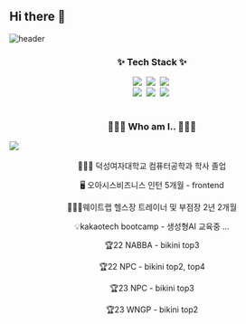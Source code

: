 ## Hi there 👋

<!--
**sminy85/sminy85** is a ✨ _special_ ✨ repository because its `README.md` (this file) appears on your GitHub profile.

Here are some ideas to get you started:

- 🔭 I’m currently working on ...
- 🌱 I’m currently learning ...
- 👯 I’m looking to collaborate on ...
- 🤔 I’m looking for help with ...
- 💬 Ask me about ...
- 📫 How to reach me: ...
- 😄 Pronouns: ...
- ⚡ Fun fact: ...
-->

![header](https://capsule-render.vercel.app/api?type=venom&height=300&section=header&text=Welcome%20to%20semin's%20github&fontSize=60)

<h3 align="center">✨ Tech Stack ✨</h3>
<div align="center">
  <img src="https://img.shields.io/badge/react-20232a.svg?style=for-the-badge&logo=react&logoColor=61DAFB" />&nbsp
  <img src="https://img.shields.io/badge/javascript-F7DF1E.svg?style=for-the-badge&logo=javascript&logoColor=20232a" />&nbsp
  <img src="https://img.shields.io/badge/html5-E34F26.svg?style=for-the-badge&logo=html5&logoColor=white" />&nbsp
</div>

<div align="center">
  <img src="https://img.shields.io/badge/python-DB7093?style=for-the-badge&logo=python&logoColor=ffd35b" />&nbsp
  <img src="https://img.shields.io/badge/tensorflow-1daabb.svg?style=for-the-badge&logo=tensorflow&logoColor=white" />&nbsp
  <img src="https://img.shields.io/badge/css3-1572B6.svg?style=for-the-badge&logo=css3&logoColor=white" />&nbsp
</div>

</br>

<h3 align="center">👩🏻‍💻 Who am I.. 👩🏻‍💻 </h3>
<a aling="center" href="https://www.instagram.com/gym_semin?igsh=MTJtejFkdm5kNG9vcw%3D%3D&utm_source=qr"><img src="https://img.shields.io/badge/instagram-E4405F?style=flat&logo=instagram&logoColor=white&link=https://www.instagram.com/gym_semin?igsh=MTJtejFkdm5kNG9vcw%3D%3D&utm_source=qr"/></a>&nbsp

<p align="center">👩🏻‍🎓 덕성여자대학교 컴퓨터공학과 학사 졸업</p>
<p align="center">🖥 오아시스비즈니스 인턴 5개월 - frontend </p>
<p align="center">🏋🏻‍♀️웨이트랩 헬스장 트레이너 및 부점장 2년 2개월 </p>
<p align="center">💡kakaotech bootcamp - 생성형AI 교육중 ... </p>

<p align="center">🏆22 NABBA - bikini top3 </p>
<p align="center">🏆22 NPC - bikini top2, top4 </p>
<p align="center">🏆23 NPC - bikini top3 </p>
<p align="center">🏆23 WNGP - bikini top2 </p>
